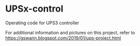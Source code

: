# UPSx-control

Operating code for UPS3 controller

For additional information and pictures on this project,
refer to https://gswann.blogspot.com/2019/01/ups-project.html   
